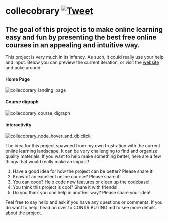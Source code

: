 # collecobrary [![Tweet](https://img.shields.io/twitter/url/http/shields.io.svg?style=social)](https://twitter.com/intent/tweet?text=Make%20learning%20fun%20and%20easy&url=https://github.com/nietsymerej/collecobrary&via=collecobrary&hashtags=github,education,vuejs,webdev,developers)

## The goal of this project is to make online learning easy and fun by presenting the best free online courses in an appealing and intuitive way.

This project is very much in its infancy. As such, it could really use your help and input. Below you can preview the current iteration, or visit the [website](https://curated-courses.herokuapp.com/) and poke around:

#### Home Page

![collecobrary_landing_page](https://user-images.githubusercontent.com/78166995/134688002-efaaefe0-bb3d-48cb-95e9-4b7bc75737b0.PNG)

#### Course digraph

![collecobrary_course_digraph](https://user-images.githubusercontent.com/78166995/134689102-3f8a7a37-615b-4f93-8181-24e9717dc839.PNG)

#### Interactivity

![collecobrary_node_hover_and_dblclick](https://user-images.githubusercontent.com/78166995/134691867-8195d604-d28e-43b7-8476-bb21f9ce4f39.PNG)


The idea for this project spawned from my own frustration with the current online learning landscape. It can be very challenging to find and organize quality materials. If you want to help make something better, here are a few things that would really make an impact!

1. Have a good idea for how the project can be better? Please share it!
2. Know of an excellent online course? Please share it!
3. You can code? Help code new features or clean up the codebase!
4. You think this project is cool? Share it with friends!
5. Do you think you can help in another way? Please share your idea!

Feel free to say hello and ask if you have any questions or comments. If you do want to help, head on over to CONTRIBUTING.md to see more details about the project.
